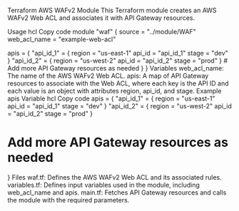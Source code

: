 Terraform AWS WAFv2 Module
This Terraform module creates an AWS WAFv2 Web ACL and associates it with API Gateway resources.

Usage
hcl
Copy code
module "waf" {
  source = "../module/WAF"
  web_acl_name = "example-web-acl"

  apis = {
    "api_id_1" = {
      region = "us-east-1"
      api_id = "api_id_1"
      stage  = "dev"
    }
    "api_id_2" = {
      region = "us-west-2"
      api_id = "api_id_2"
      stage  = "prod"
    }
    # Add more API Gateway resources as needed
  }
}
Variables
web_acl_name: The name of the AWS WAFv2 Web ACL.
apis: A map of API Gateway resources to associate with the Web ACL, where each key is the API ID and each value is an object with attributes region, api_id, and stage.
Example apis Variable
hcl
Copy code
apis = {
  "api_id_1" = {
    region = "us-east-1"
    api_id = "api_id_1"
    stage  = "dev"
  }
  "api_id_2" = {
    region = "us-west-2"
    api_id = "api_id_2"
    stage  = "prod"
  }
  # Add more API Gateway resources as needed
}
Files
waf.tf: Defines the AWS WAFv2 Web ACL and its associated rules.
variables.tf: Defines input variables used in the module, including web_acl_name and apis.
main.tf: Fetches API Gateway resources and calls the module with the required parameters.

